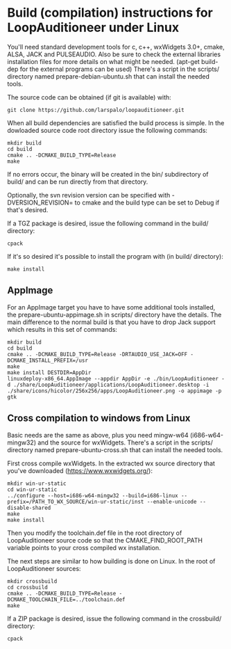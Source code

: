 # Build (compilation) instructions for LoopAuditioneer under Linux

You'll need standard development tools for c, c++, wxWidgets 3.0+, cmake, ALSA,
JACK and PULSEAUDIO. Also be sure to check the external libraries installation
files for more details on what might be needed. (apt-get build-dep for the
external programs can be used) There's a script in the scripts/ directory named
prepare-debian-ubuntu.sh that can install the needed tools.

The source code can be obtained (if git is available) with:

```
git clone https://github.com/larspalo/loopauditioneer.git
```

When all build dependencies are satisfied the build process is simple. In the
dowloaded source code root directory issue the following commands:

```
mkdir build
cd build
cmake .. -DCMAKE_BUILD_TYPE=Release
make
```

If no errors occur, the binary will be created in the bin/ subdirectory of
build/ and can be run directly from that directory.

Optionally, the svn revision version can be specified with -DVERSION_REVISION=
to cmake and the build type can be set to Debug if that's desired.

If a TGZ package is desired, issue the following command in the build/
directory:

```
cpack
```

If it's so desired it's possible to install the program with (in build/
directory):

```
make install
```

## AppImage

For an AppImage target you have to have some additional tools installed, the
prepare-ubuntu-appimage.sh in scripts/ directory have the details. The main 
difference to the normal build is that you have to drop Jack support which
results in this set of commands:

```
mkdir build
cd build
cmake .. -DCMAKE_BUILD_TYPE=Release -DRTAUDIO_USE_JACK=OFF -DCMAKE_INSTALL_PREFIX=/usr
make
make install DESTDIR=AppDir
linuxdeploy-x86_64.AppImage --appdir AppDir -e ./bin/LoopAuditioneer -d ./share/LoopAuditioneer/applications/LoopAuditioneer.desktop -i ./share/icons/hicolor/256x256/apps/LoopAuditioneer.png -o appimage -p gtk
```

## Cross compilation to windows from Linux

Basic needs are the same as above, plus you need mingw-w64 (i686-w64-mingw32)
and the source for wxWidgets. There's a script in the scripts/ directory named
prepare-ubuntu-cross.sh that can install the needed tools.

First cross compile wxWidgets. In the extracted wx source directory that you've
downloaded (https://www.wxwidgets.org/):

```
mkdir win-ur-static
cd win-ur-static
../configure --host=i686-w64-mingw32 --build=i686-linux --prefix=/PATH_TO_WX_SOURCE/win-ur-static/inst --enable-unicode --disable-shared
make
make install
```

Then you modify the toolchain.def file in the root directory of LoopAuditioneer
source code so that the CMAKE_FIND_ROOT_PATH variable points to your cross
compiled wx installation.

The next steps are similar to how building is done on Linux. In the root of
LoopAuditioneer sources:

```
mkdir crossbuild
cd crossbuild
cmake .. -DCMAKE_BUILD_TYPE=Release -DCMAKE_TOOLCHAIN_FILE=../toolchain.def
make
```

If a ZIP package is desired, issue the following command in the crossbuild/
directory:

```
cpack
```
